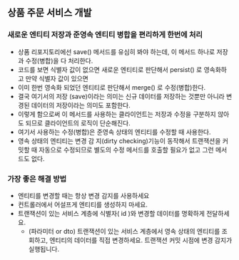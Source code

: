 ## 상품 주문 서비스 개발
### 새로운 엔티티 저장과 준영속 엔티티 병합을 편리하게 한번에 처리
- 상품 리포지토리에선 save() 메서드를 유심히 봐야 하는데, 이 메서드 하나로 저장과 수정(병합)을 다 처리한다. 
- 코드를 보면 식별자 값이 없으면 새로운 엔티티로 판단해서 persist() 로 영속화하고 만약 식별자 값이 있으면 
- 이미 한번 영속화 되었던 엔티티로 판단해서 merge() 로 수정(병합)한다. 
- 결국 여기서의 저장 (save)이라는 의미는 신규 데이터를 저장하는 것뿐만 아니라 변경된 데이터의 저장이라는 의미도 포함한다.
- 이렇게 함으로써 이 메서드를 사용하는 클라이언트는 저장과 수정을 구분하지 않아도 되므로 클라이언트의 로직이 단순해진다. 
- 여기서 사용하는 수정(병합)은 준영속 상태의 엔티티를 수정할 때 사용한다.
- 영속 상태의 엔티티는 변경 감 지(dirty checking)기능이 동작해서 트랜잭션을 커밋할 때 자동으로 수정되므로 별도의 수정 메서드를 호출할 필요가 없고 그런 메서드도 없다.
### 가장 좋은 해결 방법
  - 엔티티를 변경할 때는 항상 변경 감지를 사용하세요
  - 컨트롤러에서 어설프게 엔티티를 생성하지 마세요.
  - 트랜잭션이 있는 서비스 계층에 식별자( id )와 변경할 데이터를 명확하게 전달하세요.
    - (파라미터 or dto) 트랜잭션이 있는 서비스 계층에서 영속 상태의 엔티티를 조회하고, 엔티티의 데이터를 직접 변경하세요. 트랜잭션 커밋 시점에 변경 감지가 실행됩니다.
